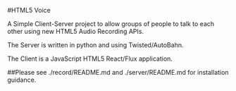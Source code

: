 #HTML5 Voice

A Simple Client-Server project to allow groups of people to talk to each other using new HTML5 Audio Recording APIs.

The Server is written in python and using Twisted/AutoBahn.

The Client is a JavaScript HTML5 React/Flux application.

##Please see ./record/README.md and ./server/README.md for installation guidance.